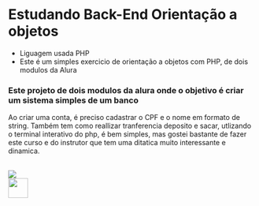 # Estudando Back-End Orientação a objetos
<div>
<ul>
    <li>Liguagem usada PHP</li>
    <li> Este é um simples exercicio de orientação a objetos com PHP, de dois modulos da Alura </li>
  </ul>
</div>

### Este projeto de dois modulos da alura onde o objetivo é criar um sistema simples de um banco

Ao criar uma conta, é preciso cadastrar o CPF e o nome em formato de string. Também tem como reallizar tranferencia deposito e sacar, utlizando o terminal interativo do php, é bem simples, mas gostei bastante de fazer este curso e do instrutor que tem uma ditatica muito interessante e dinamica. 
<br><br>

<a href="https://www.linkedin.com/in/samueltdrodrigues/"><img src="https://img.shields.io/badge/LinkedIn-0077B5?style=for-the-badge&logo=linkedin&logoColor=white"></a>
<br>
<img width="40px" src="https://cdn.jsdelivr.net/gh/devicons/devicon/icons/php/php-original.svg" />

